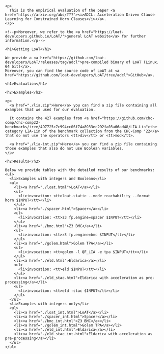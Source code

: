 <html>
  <head>
    <meta http-equiv="Content-Type" content="text/html;charset=utf-8" >
    <title>ADCL: Acceleration Driven Clause Learning for Constrained Horn Clauses</title>
    <style>
      table, th, td {border: 1px solid black;}
      td {text-align: center;}
      p {text-align: justify;}
    </style>
  </head>
  <body>

    <p>
      This is the empirical evaluation of the paper <a href="https://arxiv.org/abs/???"><i>ADCL: Acceleration Driven Clause Learning for Constrained Horn Clauses</i></a>.
    </p>

    <!--p>Moreover, we refer to the <a href="https://loat-developers.github.io/LoAT/">general LoAT website</a> for further information.</p-->

    <h1>Getting LoAT</h1>

    We provide a <a href="https://github.com/loat-developers/LoAT/releases/tag/adcl">pre-compiled binary of LoAT (Linux, 64 bit)</a>.
    Moreover, you can find the source code of LoAT at <a href="https://github.com/loat-developers/LoAT/tree/adcl">GitHub</a>.

    <h1>Evaluation</h1>

    <h2>Examples</h2>

    <p>
      <a href="./lia.zip">Here</a> you can find a zip file containing all examples that we used for our evaluation.

      It contains the 427 examples from <a href="https://github.com/chc-comp/chc-comp22-benchmarks/tree/497725c7c994cc06f74a8933ec292fa03a66ad48/LIA-Lin">the category LIA-Lin of the benchmark collection from the CHC-Comp '22</a> that do not use the operators <tt>div</tt> or <tt>mod</tt>.

      <a href="./lia-int.zip">Here</a> you can find a zip file containing those examples that also do not use Boolean variables.
    </p>

    <h2>Results</h2>

    Below we provide tables with the detailed results of our benchmarks:
    <ul>
      <li>Examples with integers and Booleans</li>
      <ul>
        <li><a href="./loat.html">LoAT</a></li>
        <ul>
          <li>invocation: <tt>loat-static --mode reachability --format horn $INPUT</tt></li>
        </ul>
        <li><a href="./spacer.html">Spacer</a></li>
        <ul>
          <li>invocation: <tt>z3 fp.engine=spacer $INPUT</tt></li>
        </ul>
        <li><a href="./bmc.html">Z3 BMC</a></li>
        <ul>
          <li>invocation: <tt>z3 fp.engine=bmc $INPUT</tt></li>
        </ul>
        <li><a href="./golem.html">Golem TPA</a></li>
        <ul>
          <li>invocation: <tt>golem -l QF_LIA -e tpa $INPUT</tt></li>
        </ul>
        <li><a href="./eld.html">Eldarica</a></li>
        <ul>
          <li>invocation: <tt>eld $INPUT</tt></li>
        </ul>
        <li><a href="./eld_stac.html">Eldarica with acceleration as pre-processing</a></li>
        <ul>
          <li>invocation: <tt>eld -stac $INPUT</tt></li>
        </ul>
      </ul>
      <li>Examples with integers only</li>
      <ul>
        <li><a href="./loat_int.html">LoAT</a></li>
        <li><a href="./spacer_int.html">Spacer</a></li>
        <li><a href="./bmc_int.html">Z3 BMC</a></li>
        <li><a href="./golem_int.html">Golem TPA</a></li>
        <li><a href="./eld_int.html">Eldarica</a></li>
        <li><a href="./eld_stac_int.html">Eldarica with acceleration as pre-processing</a></li>
      </ul>
    </ul>

  </body>
</html>
